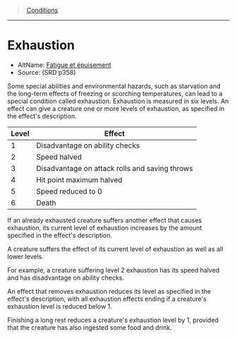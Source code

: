 ﻿---
!GenericItem
Id: conditions_vo.md#exhaustion
ParentLink: conditions_vo.md#conditions
Name: Exhaustion
ParentName: Conditions
NameLevel: 1
AltName: '[Fatigue et épuisement](hd_conditions_fatigue_et_epuisement.md)'
Source: (SRD p358)
Attributes:
  Name: Exhaustion
  Markdown: >+
    # <!--Name-->Exhaustion<!--/Name-->


    - AltName: <!--AltName-->[Fatigue et épuisement](hd_conditions_fatigue_et_epuisement.md)<!--/AltName-->

    - Source: <!--Source-->(SRD p358)<!--/Source-->


    Some special abilities and environmental hazards, such as starvation and the long-term effects of freezing or scorching temperatures, can lead to a special condition called exhaustion. Exhaustion is measured in six levels. An effect can give a creature one or more levels of exhaustion, as specified in the effect's description.


    |Level|Effect|

    |---|---|

    |1|Disadvantage on ability checks|

    |2|Speed halved|

    |3|Disadvantage on attack rolls and saving throws|

    |4|Hit point maximum halved|

    |5|Speed reduced to 0|

    |6|Death|


    If an already exhausted creature suffers another effect that causes exhaustion, its current level of exhaustion increases by the amount specified in the effect's description.


    A creature suffers the effect of its current level of exhaustion as well as all lower levels.


    For example, a creature suffering level 2 exhaustion has its speed halved and has disadvantage on ability checks.


    An effect that removes exhaustion reduces its level as specified in the effect's description, with all exhaustion effects ending if a creature's exhaustion level is reduced below 1.


    Finishing a long rest reduces a creature's exhaustion level by 1, provided that the creature has also ingested some food and drink.

  AltName: '[Fatigue et épuisement](hd_conditions_fatigue_et_epuisement.md)'
  Source: (SRD p358)
AttributesDictionary: >+
  Name: Exhaustion

  Markdown: >+

    # <!--Name-->Exhaustion<!--/Name-->





    - AltName: <!--AltName-->[Fatigue et épuisement](hd_conditions_fatigue_et_epuisement.md)<!--/AltName-->



    - Source: <!--Source-->(SRD p358)<!--/Source-->





    Some special abilities and environmental hazards, such as starvation and the long-term effects of freezing or scorching temperatures, can lead to a special condition called exhaustion. Exhaustion is measured in six levels. An effect can give a creature one or more levels of exhaustion, as specified in the effect's description.





    |Level|Effect|



    |---|---|



    |1|Disadvantage on ability checks|



    |2|Speed halved|



    |3|Disadvantage on attack rolls and saving throws|



    |4|Hit point maximum halved|



    |5|Speed reduced to 0|



    |6|Death|





    If an already exhausted creature suffers another effect that causes exhaustion, its current level of exhaustion increases by the amount specified in the effect's description.





    A creature suffers the effect of its current level of exhaustion as well as all lower levels.





    For example, a creature suffering level 2 exhaustion has its speed halved and has disadvantage on ability checks.





    An effect that removes exhaustion reduces its level as specified in the effect's description, with all exhaustion effects ending if a creature's exhaustion level is reduced below 1.





    Finishing a long rest reduces a creature's exhaustion level by 1, provided that the creature has also ingested some food and drink.



  AltName: '[Fatigue et épuisement](hd_conditions_fatigue_et_epuisement.md)'

  Source: (SRD p358)

---
> [Conditions](srd_conditions.md)

---

# Exhaustion

- AltName: [Fatigue et épuisement](hd_conditions_fatigue_et_epuisement.md)
- Source: (SRD p358)

Some special abilities and environmental hazards, such as starvation and the long-term effects of freezing or scorching temperatures, can lead to a special condition called exhaustion. Exhaustion is measured in six levels. An effect can give a creature one or more levels of exhaustion, as specified in the effect's description.

|Level|Effect|
|---|---|
|1|Disadvantage on ability checks|
|2|Speed halved|
|3|Disadvantage on attack rolls and saving throws|
|4|Hit point maximum halved|
|5|Speed reduced to 0|
|6|Death|

If an already exhausted creature suffers another effect that causes exhaustion, its current level of exhaustion increases by the amount specified in the effect's description.

A creature suffers the effect of its current level of exhaustion as well as all lower levels.

For example, a creature suffering level 2 exhaustion has its speed halved and has disadvantage on ability checks.

An effect that removes exhaustion reduces its level as specified in the effect's description, with all exhaustion effects ending if a creature's exhaustion level is reduced below 1.

Finishing a long rest reduces a creature's exhaustion level by 1, provided that the creature has also ingested some food and drink.

